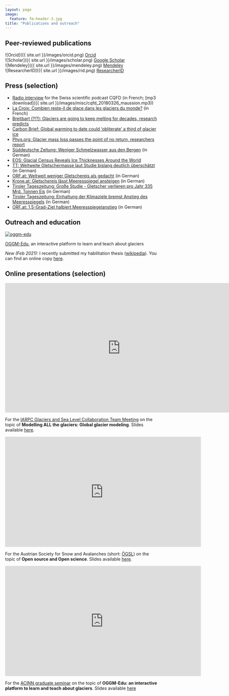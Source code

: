 ```yaml
---
layout: page
image:
  feature: fm-header-3.jpg
title: "Publications and outreach"
---
```


## Peer-reviewed publications

![Orcid]({{ site.url }}/images/orcid.png) [Orcid](http://orcid.org/0000-0002-3211-506X)   
![Scholar]({{ site.url }}/images/scholar.png) [Google Scholar](https://scholar.google.com/citations?user=tTpQiSgAAAAJ&hl=fr)   
![Mendeley]({{ site.url }}/images/mendeley.png) [Mendeley](https://www.mendeley.com/profiles/fabien-maussion/)    
![ResearcherID]({{ site.url }}/images/rid.png) [ResearcherID](http://www.researcherid.com/rid/B-9814-2013)   

## Press (selection)

- [Radio interview](https://pages.rts.ch/la-1ere/programmes/cqfd/9401549-la-fonte-des-glaciers-nest-pas-prete-de-sarreter-26-03-2018.html?mediaShare=1) for the Swiss scientific podcast CQFD (in French; [mp3 download]({{ site.url }}/images/misc/cqfd_20180326_maussion.mp3))
- [La Croix: Combien reste-il de glace dans les glaciers du monde?](https://www.la-croix.com/Sciences-et-ethique/Environnement/Combien-reste-glace-glaciers-monde-2019-02-12-1201001902) (in French)
- [Breitbart (?!?): Glaciers are going to keep melting for decades, research predicts](https://www.breitbart.com/news/glaciers-are-going-to-keep-melting-for-decades-research-predicts/)
- [Carbon Brief: Global warming to date could ‘obliterate’ a third of glacier ice](https://www.carbonbrief.org/global-warming-to-date-could-obliterate-third-glacier-ice)
- [Phys.org: Glacier mass loss passes the point of no return, researchers report](https://phys.org/news/2018-03-glacier-mass-loss.html)
- [Süddeutsche Zeitung: Weniger Schmelzwasser aus den Bergen](https://www.sueddeutsche.de/wissen/gletscher-wasser-himalaya-1.4326652) (in German)
- [EOS: Glacial Census Reveals Ice Thicknesses Around the World](https://eos.org/articles/glacial-census-reveals-ice-thicknesses-around-the-world)
- [TT: Weltweite Gletschermasse laut Studie bislang deutlich überschätzt](https://www.tt.com/panorama/natur/15318348/weltweite-gletschermasse-laut-studie-bislang-deutlich-ueberschaetzt) (in German)
- [ORF.at: Weltweit weniger Gletschereis als gedacht](https://science.orf.at/stories/2964037/) (in German)
- [Krone.at: Gletschereis lässt Meeresspiegel ansteigen](https://www.krone.at/1899960) (in German)
- [Tiroler Tageszeitung: Große Studie - Gletscher verlieren pro Jahr 335 Mrd. Tonnen Eis](https://www.tt.com/panorama/natur/15520085/grosse-studie-gletscher-verlieren-pro-jahr-335-mrd-tonnen-eis) (in German)
- [Tiroler Tageszeitung: Einhaltung der Klimaziele bremst Anstieg des Meeresspiegels](https://www.tt.com/artikel/30790911/einhaltung-der-klimaziele-bremst-anstieg-des-meeresspiegels) (in German)
- [ORF.at: 1,5-Grad-Ziel halbiert Meeresspiegelanstieg](https://science.orf.at/stories/3206397/) (in German)

## Outreach and education

[![oggm-edu](https://edu.oggm.org/en/latest/_static/logos/oggm_edu_s_alpha.png)](https://edu.oggm.org)   

[OGGM-Edu](https://edu.oggm.org), an interactive platform to learn and teach about glaciers

*New (Feb 2021):* I recently submitted my habilitation thesis ([wikipedia](https://en.wikipedia.org/wiki/Habilitation)). 
You can find an online copy [here](https://fabienmaussion.info/habil2.0).

## Online presentations (selection)

<iframe width="752" height="423" src="https://www.youtube.com/embed/ttJMxcwXUjw" frameborder="0" allow="accelerometer; autoplay; encrypted-media; gyroscope; picture-in-picture" allowfullscreen></iframe>

For the [IARPC Glaciers and Sea Level Collaboration Team Meeting](https://www.iarpccollaborations.org/members/documents/16600)
on the topic of **Modelling ALL the glaciers: Global glacier modeling**. Slides available [here](https://oggm.org/framework_talk/).


<iframe src="https://player.vimeo.com/video/414727777" width="640" height="360" frameborder="0" allow="autoplay; fullscreen" allowfullscreen></iframe>

For the Austrian Society for Snow and Avalanches (short: [ÖGSL](https://www.oegsl.at/))
on the topic of **Open source and Open science**. Slides available [here](http://fabienmaussion.info/oegsl_pres_os).


<iframe src="https://player.vimeo.com/video/428194632" width="640" height="360" frameborder="0" allow="autoplay; fullscreen" allowfullscreen></iframe>

For the [ACINN graduate seminar](https://www.uibk.ac.at/acinn/graduate-seminar/index.html.en)
on the topic of **OGGM-Edu: an interactive platform to learn and teach about glaciers**. Slides available [here](https://github.com/OGGM/oggm-edu-talk/raw/master/oggm-edu-talk.pdf)
